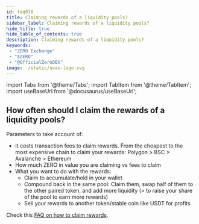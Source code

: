 ```yaml
---
id: faq010
title: Claiming rewards of a liquidity pools?
sidebar_label: Claiming rewards of a liquidity pools?
hide_title: true
hide_table_of_contents: true
description: Claiming rewards of a liquidity pools?
keywords:
 - "ZERO Exchange"
 - "$ZERO"
 - "@OfficialZeroDEX"
image:  /static/avax-logo.svg
---
```


import Tabs from '@theme/Tabs';
import TabItem from '@theme/TabItem';
import useBaseUrl from '@docusaurus/useBaseUrl';

## How often should I claim the rewards of a liquidity pools?

Parameters to take account of:

* It costs transaction fees to claim rewards.  From the cheapest to the most expensive chain to claim your rewards: Polygon > BSC > Avalanche > Ethereum
* How much ZERO in value you are claiming vs fees to claim
* What you want to do with the rewards:  
  * Claim to accumulate/hold in your wallet
  * Compound back in the same pool: Claim them, swap half of them to the other paired token, and add more liquidity (> to raise your share of the pool to earn more rewards)
  * Sell your rewards to another token/stable coin like USDT for profits

Check this [FAQ on how to claim rewards](faq022.md).
